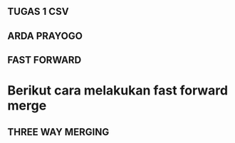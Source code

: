 ## TUGAS 1 CSV
## ARDA PRAYOGO

## FAST FORWARD
# Berikut cara melakukan fast forward merge
## THREE WAY MERGING